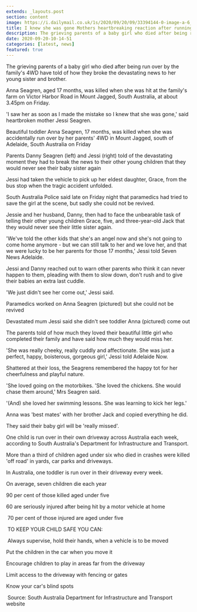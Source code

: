 ```yaml
---
extends: _layouts.post
section: content
image: https://i.dailymail.co.uk/1s/2020/09/20/09/33394144-0-image-a-6_1600589783347.jpg 
title: I knew she was gone Mothers heartbreaking reaction after running over her 17-month-old daughter 
description: The grieving parents of a baby girl who died after being run over by the familys 4WD tell of how they broke the devastating news to her young sister and brother. 
date: 2020-09-20-10-14-51 
categories: [latest, news] 
featured: true 
--- 
```

The grieving parents of a baby girl who died after being run over by the family's 4WD have told of how they broke the devastating news to her young sister and brother. 

Anna Seagren, aged 17 months, was killed when she was hit at the family's farm on Victor Harbor Road in Mount Jagged, South Australia, at about 3.45pm on Friday. 

'I saw her as soon as I made the mistake so I knew that she was gone,' said heartbroken mother Jessi Seagren.

Beautiful toddler Anna Seagren, 17 months, was killed when she was accidentally run over by her parents' 4WD in Mount Jagged, south of Adelaide, South Australia on Friday

Parents Danny Seagren (left) and Jessi (right) told of the devastating moment they had to break the news to their other young children that they would never see their baby sister again

Jessi had taken the vehicle to pick up her eldest daughter, Grace, from the bus stop when the tragic accident unfolded. 

South Australia Police said late on Friday night that paramedics had tried to save the girl at the scene, but sadly she could not be revived.

Jessie and her husband, Danny, then had to face the unbearable task of telling their other young children Grace, five, and three-year-old Jack that they would never see their little sister again.  

'We've told the other kids that she's an angel now and she's not going to come home anymore - but we can still talk to her and we love her, and that we were lucky to be her parents for those 17 months,' Jessi told Seven News Adelaide.

Jessi and Danny reached out to warn other parents who think it can never happen to them, pleading with them to slow down, don't rush and to give their babies an extra last cuddle.

'We just didn't see her come out,' Jessi said.

Paramedics worked on Anna Seagren (pictured) but she could not be revived

Devastated mum Jessi said she didn't see toddler Anna (pictured) come out

The parents told of how much they loved their beautiful little girl who completed their family and have said how much they would miss her. 

'She was really cheeky, really cuddly and affectionate. She was just a perfect, happy, boisterous, gorgeous girl,' Jessi told Adelaide Now. 

Shattered at their loss, the Seagrens remembered the happy tot for her cheerfulness and playful nature.

'She loved going on the motorbikes. 'She loved the chickens. She would chase them around,' Mrs Seagren said.

'(And) she loved her swimming lessons. She was learning to kick her legs.'

Anna was 'best mates' with her brother Jack and copied everything he did.

They said their baby girl will be 'really missed'.  

One child is run over in their own driveway across Australia each week, according to South Australia's Department for Infrastructure and Transport.

More than a third of children aged under six who died in crashes were killed 'off road' in yards, car parks and driveways. 

In Australia, one toddler is run over in their driveway every week.

On average, seven children die each year

90 per cent of those killed aged under five 

60 are seriously injured after being hit by a motor vehicle at home 

 70 per cent of those injured are aged under five

 TO KEEP YOUR CHILD SAFE YOU CAN:

 Always supervise, hold their hands, when a vehicle is to be moved 

Put the children in the car when you move it  

Encourage children to play in areas far from the driveway 

Limit access to the driveway with fencing or gates

Know your car's blind spots  

 Source: South Australia Department for Infrastructure and Transport website

